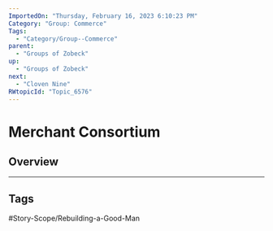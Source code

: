 ```yaml
---
ImportedOn: "Thursday, February 16, 2023 6:10:23 PM"
Category: "Group: Commerce"
Tags:
  - "Category/Group--Commerce"
parent:
  - "Groups of Zobeck"
up:
  - "Groups of Zobeck"
next:
  - "Cloven Nine"
RWtopicId: "Topic_6576"
---
```

# Merchant Consortium
## Overview

---
## Tags
#Story-Scope/Rebuilding-a-Good-Man

